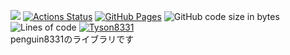 [![](https://img.shields.io/badge/license-MIT_License-blue.svg)](https://github.com/penguin8331/library/blob/master/LICENSE)
[![Actions Status](https://github.com/penguin8331/library/workflows/verify/badge.svg)](https://github.com/penguin8331/library/actions)
[![GitHub Pages](https://img.shields.io/static/v1?label=GitHub+Pages&message=penguin8331'sLibrary+&color=brightgreen&logo=github)](https://penguin8331.github.io/library/)
![GitHub code size in bytes](https://img.shields.io/github/languages/code-size/penguin8331/library?style=flat-square)
![Lines of code](https://img.shields.io/tokei/lines/github/penguin8331/library?style=flat-square)
[![Tyson8331](https://img.shields.io/endpoint?url=https%3A%2F%2Fatcoder-badges.now.sh%2Fapi%2Fatcoder%2Fjson%2FTyson8331)](https://atcoder.jp/users/Tyson8331)<br>
penguin8331のライブラリです<br>
